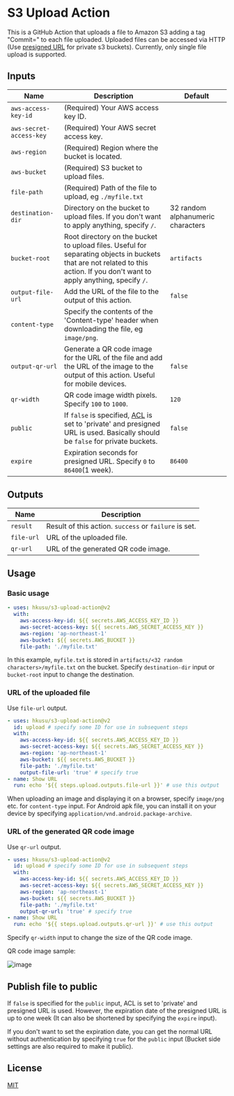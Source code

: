 # S3 Upload Action

This is a  GitHub Action that uploads a file to Amazon S3 adding a tag "Commit=<Latest Commit Hash>" to each file uploaded.
Uploaded files can be accessed via HTTP (Use [presigned URL](https://docs.aws.amazon.com/AmazonS3/latest/userguide/ShareObjectPreSignedURL.html) for private s3 buckets).
Currently, only single file upload is supported.

## Inputs

| Name | Description | Default |
| --- | --- | --- |
| `aws-access-key-id` | (Required) Your AWS access key ID. | |
| `aws-secret-access-key` | (Required) Your AWS secret access key. | |
| `aws-region` | (Required) Region where the bucket is located. | |
| `aws-bucket` | (Required) S3 bucket to upload files. | |
| `file-path` | (Required) Path of the file to upload, eg `./myfile.txt` | |
| `destination-dir` | Directory on the bucket to upload files. If you don't want to apply anything, specify `/`. | 32 random alphanumeric characters |
| `bucket-root` | Root directory on the bucket to upload files. Useful for separating objects in buckets that are not related to this action. If you don't want to apply anything, specify `/`. | `artifacts` |
| `output-file-url` | Add the URL of the file to the output of this action. | `false` |
| `content-type` | Specify the contents of the 'Content-type' header when downloading the file, eg `image/png`. | |
| `output-qr-url` | Generate a QR code image for the URL of the file and add the URL of the image to the output of this action. Useful for mobile devices. | `false` |
| `qr-width` | QR code image width pixels. Specify `100` to `1000`. | `120` |
| `public` | If `false` is specified, [ACL](https://docs.aws.amazon.com/AmazonS3/latest/userguide/acl-overview.html#canned-acl) is set to 'private' and presigned URL is used. Basically should be `false` for private buckets. | `false` |
| `expire` | Expiration seconds for presigned URL. Specify `0` to `86400`(1 week). | `86400` |

## Outputs

| Name | Description |
| --- | --- |
| `result` | Result of this action. `success` or `failure` is set. |
| `file-url` | URL of the uploaded file. |
| `qr-url` | URL of the generated QR code image. |

## Usage

### Basic usage

```yaml
- uses: hkusu/s3-upload-action@v2
  with:
    aws-access-key-id: ${{ secrets.AWS_ACCESS_KEY_ID }}
    aws-secret-access-key: ${{ secrets.AWS_SECRET_ACCESS_KEY }}
    aws-region: 'ap-northeast-1'
    aws-bucket: ${{ secrets.AWS_BUCKET }}
    file-path: './myfile.txt'
```

In this example, `myfile.txt` is stored in `artifacts/<32 random characters>/myfile.txt` on the bucket.
Specify `destination-dir` input or `bucket-root` input to change the destination.

### URL of the uploaded file

Use `file-url` output.

```yaml
- uses: hkusu/s3-upload-action@v2
  id: upload # specify some ID for use in subsequent steps
  with:
    aws-access-key-id: ${{ secrets.AWS_ACCESS_KEY_ID }}
    aws-secret-access-key: ${{ secrets.AWS_SECRET_ACCESS_KEY }}
    aws-region: 'ap-northeast-1'
    aws-bucket: ${{ secrets.AWS_BUCKET }}
    file-path: './myfile.txt'
    output-file-url: 'true' # specify true
- name: Show URL
  run: echo '${{ steps.upload.outputs.file-url }}' # use this output
```

When uploading an image and displaying it on a browser, specify `image/png` etc. for `content-type` input.
For Android apk file, you can install it on your device by specifying `application/vnd.android.package-archive`.

### URL of the generated QR code image

Use `qr-url` output.

```yaml
- uses: hkusu/s3-upload-action@v2
  id: upload # specify some ID for use in subsequent steps
  with:
    aws-access-key-id: ${{ secrets.AWS_ACCESS_KEY_ID }}
    aws-secret-access-key: ${{ secrets.AWS_SECRET_ACCESS_KEY }}
    aws-region: 'ap-northeast-1'
    aws-bucket: ${{ secrets.AWS_BUCKET }}
    file-path: './myfile.txt'
    output-qr-url: 'true' # specify true
- name: Show URL
  run: echo '${{ steps.upload.outputs.qr-url }}' # use this output
```

Specify `qr-width` input to change the size of the QR code image.

QR code image sample:

![image](doc/qr.png)

## Publish file to public

If `false` is specified for the `public` input, ACL is set to 'private' and presigned URL is used.
However, the expiration date of the presigned URL is up to one week (It can also be shortened by specifying the `expire` input).

If you don't want to set the expiration date, you can get the normal URL without authentication by specifying `true` for the `public` input (Bucket side settings are also required to make it public).

## License

[MIT](LICENSE)
